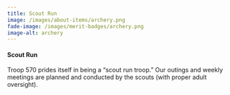 ```yaml
---
title: Scout Run
image: /images/about-items/archery.png
fade-image: /images/merit-badges/archery.png
image-alt: archery
---
```

#### Scout Run

Troop 570 prides itself in being a &ldquo;scout run troop.&rdquo; Our outings and weekly
meetings are planned and conducted by the scouts (with proper adult oversight).
